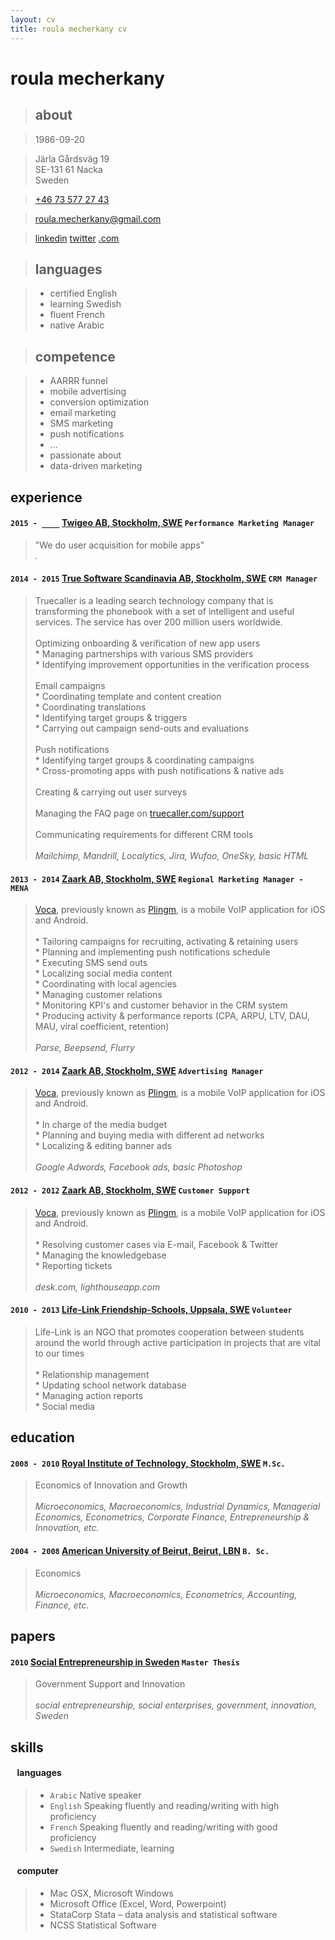 ```yaml
---
layout: cv
title: roula mecherkany cv
---
```

<!--<div id="timeline-wrapper">
<div id="timeline" class="modal hide fade" tabindex="-1" role="dialog">
  <div class="modal-body">
    <iframe src='http://cdn.knightlab.com/libs/timeline/latest/embed/index.html?source=0AgnBrIpF5CiOdFBzMnNGMV9qX2tlQjFMVlJEN1M2cFE&font=Rancho-Gudea&maptype=HYBRID&lang=en&start_at_end=true&hash_bookmark=true&gmap_key=AIzaSyDF7hA7nubc497Nus0XUQtbHE79IfFSVmE&height=650' width='100%' height='650' frameborder='0'></iframe>
  </div>
</div>

<center><a href="#timeline" role="button" class="btn" data-toggle="modal">click for an interactive timeline of</a></center>
</div>-->

# **roula** mecherkany



> ## about

> 1986-09-20

> Järla Gårdsväg 19<br>
> SE-131 61 Nacka<br>
> Sweden

> <a href="tel:+46 73 577 27 43">+46 73 577 27 43</a>

> roula.mecherkany@gmail.com

> [linkedin](http://se.linkedin.com/in/roulamecherkany)
> [twitter](https://twitter.com/rou1a)
> [.com](http://roula.mecherkany.com)



> ## languages

> * <span class="more" title="TOEFL iBT">certified</span> English
> * learning Swedish
> * fluent French
> * native Arabic


> ## competence

> * AARRR  funnel
> * mobile advertising
> * conversion optimization
> * email marketing
> * SMS marketing
> * push notifications
> * ...
> * passionate about
> * data-driven marketing

<div class="page-break"></div>



## experience

#### `2015 - ____` **[Twigeo AB, Stockholm, <accronym title="Sweden">SWE</accronym>](http://www.twigeo.com)** `Performance Marketing Manager`
> "We do user acquisition for mobile apps"
>   
> *.*

#### `2014 - 2015` **[True Software Scandinavia AB, Stockholm, <accronym title="Sweden">SWE</accronym>](https://www.truecaller.com)** `CRM Manager`
> Truecaller is a leading search technology company that is transforming the phonebook with a set of intelligent and useful services. The service has over 200 million users worldwide.  
>   
> Optimizing onboarding & verification of new app users  
> \* Managing partnerships with various SMS providers  
> \* Identifying improvement opportunities in the verification process  
>   
> Email campaigns  
> \* Coordinating template and content creation  
> \* Coordinating translations  
> \* Identifying target groups & triggers  
> \* Carrying out campaign send-outs and evaluations  
>   
> Push notifications  
> \* Identifying target groups & coordinating campaigns  
> \* Cross-promoting apps with push notifications & native ads  
>   
> Creating & carrying out user surveys  
>   
> Managing the FAQ page on [truecaller.com/support](https://www.truecaller.com/support)  
>   
> Communicating requirements for different CRM tools  
>   
> *Mailchimp, Mandrill, Localytics, Jira, Wufoo, OneSky, basic HTML*

#### `2013 - 2014` **[Zaark AB, Stockholm, <accronym title="Sweden">SWE</accronym>](http://www.zaark.com)** `Regional Marketing Manager - MENA`
> [Voca](http://www.getvoca.com), previously known as [Plingm](http://www.plingm.com/), is a mobile VoIP application for iOS and Android.  
>   
> \* Tailoring campaigns for recruiting, activating & retaining users  
> \* Planning and implementing push notifications schedule  
> \* Executing SMS send outs  
> \* Localizing social media content  
> \* Coordinating with local agencies  
> \* Managing customer relations  
> \* Monitoring KPI's and customer behavior in the CRM system  
> \* Producing activity & performance reports (CPA, ARPU, LTV, DAU, MAU, viral coefficient, retention)  
>   
> *Parse, Beepsend, Flurry*

#### `2012 - 2014` **[Zaark AB, Stockholm, <accronym title="Sweden">SWE</accronym>](http://www.zaark.com)** `Advertising Manager`
> [Voca](http://www.getvoca.com), previously known as [Plingm](http://www.plingm.com/), is a mobile VoIP application for iOS and Android.  
>   
> \* In charge of the media budget  
> \* Planning and buying media with different ad networks  
> \* Localizing & editing banner ads  
>   
> *Google Adwords, Facebook ads, basic Photoshop*

#### `2012 - 2012` **[Zaark AB, Stockholm, <accronym title="Sweden">SWE</accronym>](http://www.zaark.com)** `Customer Support`
> [Voca](http://www.getvoca.com), previously known as [Plingm](http://www.plingm.com/), is a mobile VoIP application for iOS and Android.  
>   
> \* Resolving customer cases via E-mail, Facebook & Twitter  
> \* Managing the knowledgebase  
> \* Reporting tickets  
>   
> *desk.com, lighthouseapp.com*

#### `2010 - 2013` **[Life-Link Friendship-Schools, Uppsala, <accronym title="Sweden">SWE</accronym>](http://www.life-link.org)** `Volunteer`
> Life-Link is an NGO that promotes cooperation between students around the world through active participation in projects that are vital to our times  
>   
> \* Relationship management  
> \* Updating school network database  
> \* Managing action reports  
> \* Social media



## education

#### `2008 - 2010` **[Royal Institute of Technology, Stockholm, <accronym title="Sweden">SWE</accronym>](http://www.kth.se/en)** `M.Sc.`
> Economics of Innovation and Growth  
>   
> *Microeconomics, Macroeconomics, Industrial Dynamics, Managerial Economics, Econometrics, Corporate Finance, Entrepreneurship & Innovation, etc.*

#### `2004 - 2008` **[American University of Beirut, Beirut, <accronym title="Lebanon">LBN</accronym>](http://aud.edu.lb)** `B. Sc.`
> Economics  
>   
> *Microeconomics, Macroeconomics, Econometrics, Accounting, Finance, etc.*

<div class="page-break"></div>



## papers

#### `2010` **[Social Entrepreneurship in Sweden](papers/master_thesis.pdf)** `Master Thesis`
> Government Support and Innovation  
>   
> *social entrepreneurship, social enterprises, government, innovation, Sweden*



## skills

#### ` ` **languages** ` `
> * `Arabic` Native speaker
> * `English` Speaking fluently and reading/writing with high proficiency
> * `French` Speaking fluently and reading/writing with good proficiency
> * `Swedish` Intermediate, learning

#### ` ` **computer** ` `
> * Mac OSX, Microsoft Windows
> * Microsoft Office (Excel, Word, Powerpoint)
> * StataCorp Stata – data analysis and statistical software
> * NCSS Statistical Software
